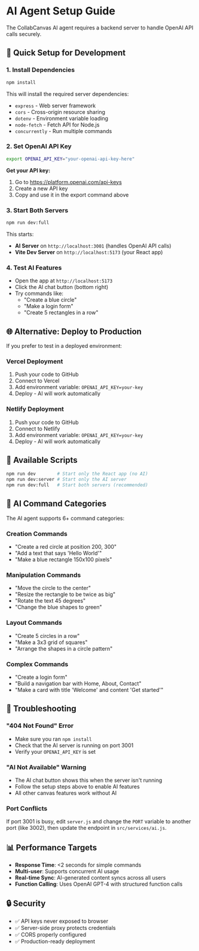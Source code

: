# AI Agent Setup Guide

The CollabCanvas AI agent requires a backend server to handle OpenAI API calls securely.

## 🚀 Quick Setup for Development

### 1. Install Dependencies
```bash
npm install
```

This will install the required server dependencies:
- `express` - Web server framework
- `cors` - Cross-origin resource sharing
- `dotenv` - Environment variable loading
- `node-fetch` - Fetch API for Node.js
- `concurrently` - Run multiple commands

### 2. Set OpenAI API Key
```bash
export OPENAI_API_KEY="your-openai-api-key-here"
```

**Get your API key:**
1. Go to https://platform.openai.com/api-keys
2. Create a new API key
3. Copy and use it in the export command above

### 3. Start Both Servers
```bash
npm run dev:full
```

This starts:
- **AI Server** on `http://localhost:3001` (handles OpenAI API calls)
- **Vite Dev Server** on `http://localhost:5173` (your React app)

### 4. Test AI Features
- Open the app at `http://localhost:5173`
- Click the AI chat button (bottom right)
- Try commands like:
  - "Create a blue circle"
  - "Make a login form"
  - "Create 5 rectangles in a row"

## 🌐 Alternative: Deploy to Production

If you prefer to test in a deployed environment:

### Vercel Deployment
1. Push your code to GitHub
2. Connect to Vercel
3. Add environment variable: `OPENAI_API_KEY=your-key`
4. Deploy - AI will work automatically

### Netlify Deployment
1. Push your code to GitHub
2. Connect to Netlify
3. Add environment variable: `OPENAI_API_KEY=your-key`
4. Deploy - AI will work automatically

## 📝 Available Scripts

```bash
npm run dev        # Start only the React app (no AI)
npm run dev:server # Start only the AI server
npm run dev:full   # Start both servers (recommended)
```

## 🤖 AI Command Categories

The AI agent supports 6+ command categories:

### Creation Commands
- "Create a red circle at position 200, 300"
- "Add a text that says 'Hello World'"
- "Make a blue rectangle 150x100 pixels"

### Manipulation Commands
- "Move the circle to the center"
- "Resize the rectangle to be twice as big"
- "Rotate the text 45 degrees"
- "Change the blue shapes to green"

### Layout Commands
- "Create 5 circles in a row"
- "Make a 3x3 grid of squares"
- "Arrange the shapes in a circle pattern"

### Complex Commands
- "Create a login form"
- "Build a navigation bar with Home, About, Contact"
- "Make a card with title 'Welcome' and content 'Get started'"

## 🔧 Troubleshooting

### "404 Not Found" Error
- Make sure you ran `npm install`
- Check that the AI server is running on port 3001
- Verify your `OPENAI_API_KEY` is set

### "AI Not Available" Warning
- The AI chat button shows this when the server isn't running
- Follow the setup steps above to enable AI features
- All other canvas features work without AI

### Port Conflicts
If port 3001 is busy, edit `server.js` and change the `PORT` variable to another port (like 3002), then update the endpoint in `src/services/ai.js`.

## 📊 Performance Targets

- **Response Time**: <2 seconds for simple commands
- **Multi-user**: Supports concurrent AI usage
- **Real-time Sync**: AI-generated content syncs across all users
- **Function Calling**: Uses OpenAI GPT-4 with structured function calls

## 🔒 Security

- ✅ API keys never exposed to browser
- ✅ Server-side proxy protects credentials  
- ✅ CORS properly configured
- ✅ Production-ready deployment
